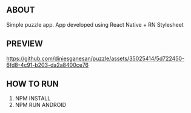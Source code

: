 ## ABOUT
Simple puzzle app. App developed using React Native + RN Stylesheet

## PREVIEW
https://github.com/diniesganesan/puzzle/assets/35025414/5d722450-6fd8-4c91-b203-da2a8400ce76

## HOW TO RUN
1. NPM INSTALL
2. NPM RUN ANDROID
